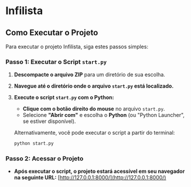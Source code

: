 # Infilista

## Como Executar o Projeto

Para executar o projeto Infilista, siga estes passos simples:

### Passo 1: Executar o Script `start.py`

1. **Descompacte o arquivo ZIP** para um diretório de sua escolha.

2. **Navegue até o diretório onde o arquivo `start.py` está localizado.**

3. **Execute o script `start.py` com o Python:**
   - **Clique com o botão direito do mouse** no arquivo `start.py`.
   - Selecione **"Abrir com"** e escolha o **Python** (ou "Python Launcher", se estiver disponível).

   Alternativamente, você pode executar o script a partir do terminal:

   ```sh
   python start.py

### Passo 2: Acessar o Projeto
- **Após executar o script, o projeto estará acessível em seu navegador na seguinte URL:** [http://127.0.0.1:8000/](http://127.0.0.1:8000/)
